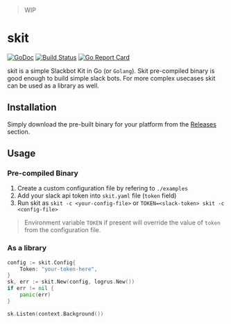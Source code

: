 > WIP

# skit

[![GoDoc](https://godoc.org/github.com/spy16/skit?status.svg)](https://godoc.org/github.com/spy16/skit) [![Build Status](https://travis-ci.org/spy16/skit.svg?branch=master)](https://travis-ci.org/spy16/skit) [![Go Report Card](https://goreportcard.com/badge/github.com/spy16/skit)](https://goreportcard.com/report/github.com/spy16/skit)

skit is a simple Slackbot Kit in Go (or `Golang`). Skit pre-compiled
binary is good enough to build simple slack bots. For more complex usecases
skit can be used as a library as well.

## Installation

Simply download the pre-built binary for your platform from the
[Releases](https://github.com/spy16/skit/releases) section.


## Usage

### Pre-compiled Binary

1. Create a custom configuration file by refering to `./examples`
2. Add your slack api token into `skit.yaml` file (`token` field)
3. Run skit as `skit -c <your-config-file>` or `TOKEN=<slack-token> skit -c <config-file>`

> Environment variable `TOKEN` if present will override the value of `token`
> from the configuration file.

### As a library

```go
config := skit.Config{
    Token: "your-token-here",
}
sk, err := skit.New(config, logrus.New())
if err != nil {
    panic(err)
}

sk.Listen(context.Background())
```
